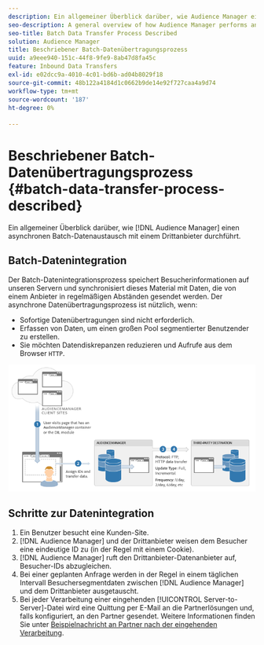 ```yaml
---
description: Ein allgemeiner Überblick darüber, wie Audience Manager einen asynchronen Batch-Datenaustausch mit einem Drittanbieter durchführt.
seo-description: A general overview of how Audience Manager performs an asynchronous batch data exchange with a third-party vendor.
seo-title: Batch Data Transfer Process Described
solution: Audience Manager
title: Beschriebener Batch-Datenübertragungsprozess
uuid: a9eee940-151c-44f8-9fe9-8ab47d8fa45c
feature: Inbound Data Transfers
exl-id: e02dcc9a-4010-4c01-bd6b-ad04b8029f18
source-git-commit: 48b122a4184d1c0662b9de14e92f727caa4a9d74
workflow-type: tm+mt
source-wordcount: '187'
ht-degree: 0%

---
```


# Beschriebener Batch-Datenübertragungsprozess {#batch-data-transfer-process-described}

Ein allgemeiner Überblick darüber, wie [!DNL Audience Manager] einen asynchronen Batch-Datenaustausch mit einem Drittanbieter durchführt.

## Batch-Datenintegration

<!-- c_async.xml -->

Der Batch-Datenintegrationsprozess speichert Besucherinformationen auf unseren Servern und synchronisiert dieses Material mit Daten, die von einem Anbieter in regelmäßigen Abständen gesendet werden. Der asynchrone Datenübertragungsprozess ist nützlich, wenn:

* Sofortige Datenübertragungen sind nicht erforderlich.
* Erfassen von Daten, um einen großen Pool segmentierter Benutzender zu erstellen.
* Sie möchten Datendiskrepanzen reduzieren und Aufrufe aus dem Browser `HTTP`.

![](assets/s2s_70.png)

## Schritte zur Datenintegration

1. Ein Benutzer besucht eine Kunden-Site.
1. [!DNL Audience Manager] und der Drittanbieter weisen dem Besucher eine eindeutige ID zu (in der Regel mit einem Cookie).
1. [!DNL Audience Manager] ruft den Drittanbieter-Datenanbieter auf, Besucher-IDs abzugleichen.
1. Bei einer geplanten Anfrage werden in der Regel in einem täglichen Intervall Besuchersegmentdaten zwischen [!DNL Audience Manager] und dem Drittanbieter ausgetauscht.
1. Bei jeder Verarbeitung einer eingehenden [!UICONTROL Server-to-Server]-Datei wird eine Quittung per E-Mail an die Partnerlösungen und, falls konfiguriert, an den Partner gesendet. Weitere Informationen finden Sie unter [Beispielnachricht an Partner nach der eingehenden Verarbeitung](../../../integration/sending-audience-data/batch-data-transfer-explained/inbound-receipt-message.md).
